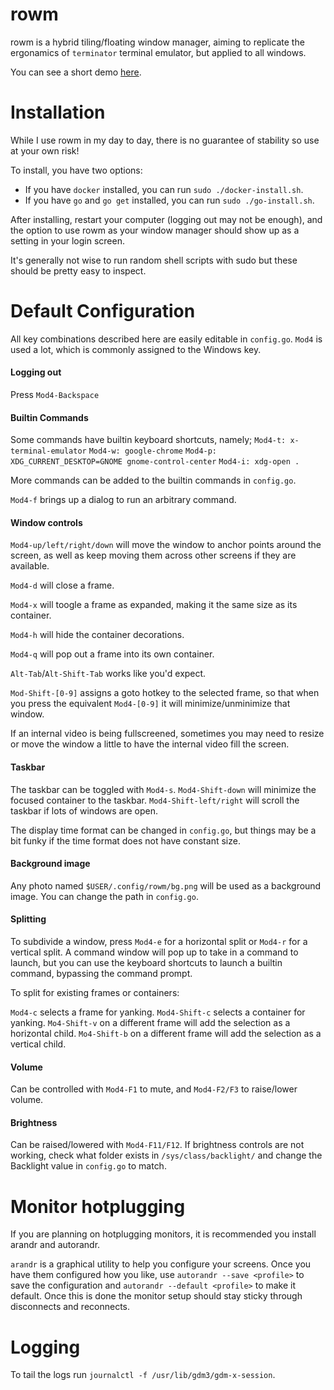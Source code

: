 # rowm

rowm is a hybrid tiling/floating window manager, aiming to replicate the ergonamics of `terminator` terminal emulator, but applied to all windows.

You can see a short demo [here](https://i.imgur.com/Bk5N5MY.mp4).

# Installation
While I use rowm in my day to day, there is no guarantee of stability so use at your own risk!

To install, you have two options:
- If you have `docker` installed, you can run `sudo ./docker-install.sh`.
- If you have `go` and `go get` installed, you can run `sudo ./go-install.sh`.

After installing, restart your computer (logging out may not be enough), and the option to use rowm as your window manager should show up as a setting in your login screen.

It's generally not wise to run random shell scripts with sudo but these should be pretty easy to inspect.

# Default Configuration
All key combinations described here are easily editable in `config.go`. `Mod4` is used a lot, which is commonly assigned to the Windows key.

#### Logging out
Press `Mod4-Backspace`

#### Builtin Commands
Some commands have builtin keyboard shortcuts, namely;
`Mod4-t: x-terminal-emulator`
`Mod4-w: google-chrome`
`Mod4-p: XDG_CURRENT_DESKTOP=GNOME gnome-control-center`
`Mod4-i: xdg-open .`

More commands can be added to the builtin commands in `config.go`.

`Mod4-f` brings up a dialog to run an arbitrary command.

#### Window controls
`Mod4-up/left/right/down` will move the window to anchor points around the screen, as well as keep moving them across other screens if they are available.

`Mod4-d` will close a frame.

`Mod4-x` will toogle a frame as expanded, making it the same size as its container.

`Mod4-h` will hide the container decorations.

`Mod4-q` will pop out a frame into its own container.

`Alt-Tab`/`Alt-Shift-Tab` works like you'd expect.

`Mod-Shift-[0-9]` assigns a goto hotkey to the selected frame, so that when you press the equivalent `Mod4-[0-9]` it will minimize/unminimize that window.

If an internal video is being fullscreened, sometimes you may need to resize or move the window a little to have the internal video fill the screen.

#### Taskbar
The taskbar can be toggled with `Mod4-s`. `Mod4-Shift-down` will minimize the focused container to the taskbar. `Mod4-Shift-left/right` will scroll the taskbar if lots of windows are open.

The display time format can be changed in `config.go`, but things may be a bit funky if the time format does not have constant size.

#### Background image
Any photo named `$USER/.config/rowm/bg.png` will be used as a background image. You can change the path in `config.go`.

#### Splitting
To subdivide a window, press `Mod4-e` for a horizontal split or `Mod4-r` for a vertical split. A command window will pop up to take in a command to launch, but you can use the keyboard shortcuts to launch a builtin command, bypassing the command prompt.

To split for existing frames or containers:

`Mod4-c` selects a frame for yanking.
`Mod4-Shift-c` selects a container for yanking.
`Mo4-Shift-v` on a different frame will add the selection as a horizontal child.
`Mo4-Shift-b` on a different frame will add the selection as a vertical child.

#### Volume
Can be controlled with `Mod4-F1` to mute, and `Mod4-F2/F3` to raise/lower volume.

#### Brightness
Can be raised/lowered with `Mod4-F11/F12`. If brightness controls are not working, check what folder exists in `/sys/class/backlight/` and change the Backlight value in `config.go` to match.

# Monitor hotplugging
If you are planning on hotplugging monitors, it is recommended you install arandr and autorandr.

`arandr` is a graphical utility to help you configure your screens. Once you have them configured how you like, use `autorandr --save <profile>` to save the configuration and `autorandr --default <profile>` to make it default. Once this is done the monitor setup should stay sticky through disconnects and reconnects.

# Logging
To tail the logs run `journalctl -f /usr/lib/gdm3/gdm-x-session`.
